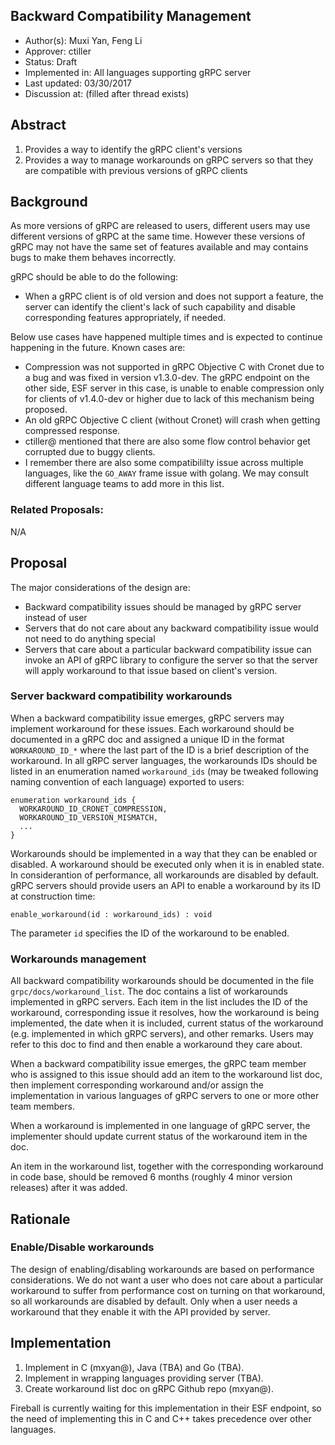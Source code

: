 Backward Compatibility Management
----
* Author(s): Muxi Yan, Feng Li
* Approver: ctiller
* Status: Draft
* Implemented in: All languages supporting gRPC server
* Last updated: 03/30/2017
* Discussion at: <google group thread> (filled after thread exists)

## Abstract

1. Provides a way to identify the gRPC client's versions
2. Provides a way to manage workarounds on gRPC servers so that they are compatible with previous versions of gRPC clients

## Background

As more versions of gRPC are released to users, different users may use different versions of gRPC at the same time. However these versions of gRPC may not have the same set of features available and may contains bugs to make them behaves incorrectly.

gRPC should be able to do the following:
* When a gRPC client is of old version and does not support a feature, the server can identify the client's lack of such capability and disable corresponding features appropriately, if needed.

Below use cases have happened multiple times and is expected to continue happening in the future. Known cases are:
* Compression was not supported in gRPC Objective C with Cronet due to a bug and was fixed in version v1.3.0-dev. The gRPC endpoint on the other side, ESF server in this case, is unable to enable compression only for clients of v1.4.0-dev or higher due to lack of this mechanism being proposed.
* An old gRPC Objective C client (without Cronet) will crash when getting compressed response.
* ctiller@ mentioned that there are also some flow control behavior get corrupted due to buggy clients.
* I remember there are also some compatibililty issue across multiple languages, like the `GO_AWAY` frame issue with golang. We may consult different language teams to add more in this list.

### Related Proposals: 
N/A

## Proposal
The major considerations of the design are:
* Backward compatibility issues should be managed by gRPC server instead of user
* Servers that do not care about any backward compatibility issue would not need to do anything special
* Servers that care about a particular backward compatibility issue can invoke an API of gRPC library to configure the server so that the server will apply workaround to that issue based on client's version.

### Server backward compatibility workarounds
When a backward compatibility issue emerges, gRPC servers may implement workaround for these issues. Each workaround should be documented in a gRPC doc and assigned a unique ID in the format `WORKAROUND_ID_*` where the last part of the ID is a brief description of the workaround. In all gRPC server languages, the workarounds IDs should be listed in an enumeration named `workaround_ids` (may be tweaked following naming convention of each language) exported to users:
```
enumeration workaround_ids {
  WORKAROUND_ID_CRONET_COMPRESSION,
  WORKAROUND_ID_VERSION_MISMATCH,
  ...
}
```

Workarounds should be implemented in a way that they can be enabled or disabled. A workaround should be executed only when it is in enabled state. In considerantion of performance, all workarounds are disabled by default. gRPC servers should provide users an API to enable a workaround by its ID at construction time:
```
enable_workaround(id : workaround_ids) : void
```
The parameter `id` specifies the ID of the workaround to be enabled.

### Workarounds management
All backward compatibility workarounds should be documented in the file `grpc/docs/workaround_list`. The doc contains a list of workarounds implemented in gRPC servers. Each item in the list includes the ID of the workaround, corresponding issue it resolves, how the workaround is being implemented, the date when it is included, current status of the workaround (e.g. implemented in which gRPC servers), and other remarks. Users may refer to this doc to find and then enable a workaround they care about. 

When a backward compatibility issue emerges, the gRPC team member who is assigned to this issue should add an item to the workaround list doc, then implement corresponding workaround and/or assign the implementation in various languages of gRPC servers to one or more other team members.

When a workaround is implemented in one language of gRPC server, the implementer should update current status of the workaround item in the doc.

An item in the workaround list, together with the corresponding workaround in code base, should be removed 6 months (roughly 4 minor version releases) after it was added.

## Rationale
### Enable/Disable workarounds
The design of enabling/disabling workarounds are based on performance considerations. We do not want a user who does not care about a particular workaround to suffer from performance cost on turning on that workaround, so all workarounds are disabled by default. Only when a user needs a workaround that they enable it with the API provided by server.

## Implementation
1. Implement in C (mxyan@), Java (TBA) and Go (TBA). 
2. Implement in wrapping languages providing server (TBA).
3. Create workaround list doc on gRPC Github repo (mxyan@).

Fireball is currently waiting for this implementation in their ESF endpoint, so the need of implementing this in C and C++ takes precedence over other languages.
